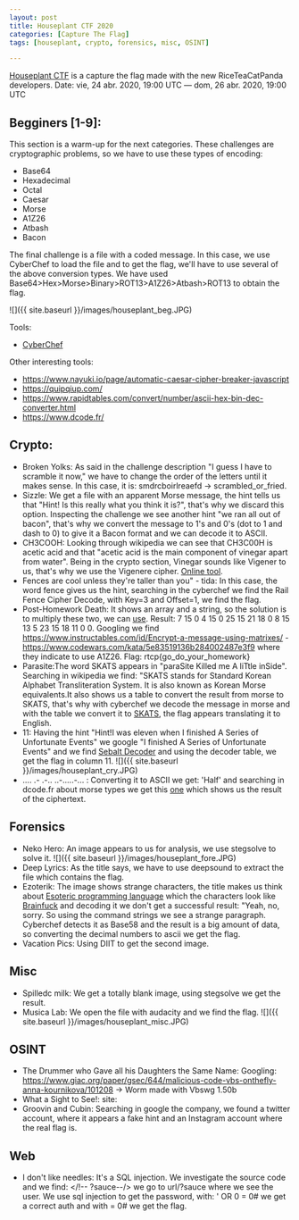 ```yaml
---
layout: post
title: Houseplant CTF 2020
categories: [Capture The Flag]
tags: [houseplant, crypto, forensics, misc, OSINT]

---
```


[Houseplant CTF](https://houseplant.riceteacatpanda.wtf/home) is a capture the flag made with the new RiceTeaCatPanda developers. Date: vie, 24 abr. 2020, 19:00 UTC — dom, 26 abr. 2020, 19:00 UTC

## Begginers [1-9]:

This section is a warm-up for the next categories.
These challenges are cryptographic problems, so we have to use these types of encoding:

- Base64
- Hexadecimal
- Octal
- Caesar
- Morse
- A1Z26
- Atbash
- Bacon

The final challenge is a file with a coded message. In this case, we use CyberChef to load the file and to get the flag, we'll have to use several of the above conversion types. 
We have used Base64>Hex>Morse>Binary>ROT13>A1Z26>Atbash>ROT13 to obtain the flag.

![]({{ site.baseurl }}/images/houseplant_beg.JPG)

Tools:
- [CyberChef](https://gchq.github.io/CyberChef/)

Other interesting tools:
- https://www.nayuki.io/page/automatic-caesar-cipher-breaker-javascript
- https://quipqiup.com/
- https://www.rapidtables.com/convert/number/ascii-hex-bin-dec-converter.html
- https://www.dcode.fr/

## Crypto:
- Broken Yolks: As said in the challenge description "I guess I have to scramble it now," we have to change the order of the letters until it makes sense. In this case, it is: smdrcboirlreaefd -> scrambled_or_fried.
- Sizzle: We get a file with an apparent Morse message, the hint tells us that "Hint! Is this really what you think it is?", that's why we discard this option. Inspecting the challenge we see another hint "we ran all out of bacon", that's why we convert the message to 1's and 0's (dot to 1 and dash to 0) to give it a Bacon format and we can decode it to ASCII.
- CH3COOH: Looking through wikipedia we can see that CH3C00H is acetic acid and that "acetic acid is the main component of vinegar apart from water". Being in the crypto section, Vinegar sounds like Vigener to us, that's why we use the Vigenere cipher. [Online tool](https://www.guballa.de/vigenere-solver).
- Fences are cool unless they're taller than you" - tida: In this case, the word fence gives us the hint, searching in the cyberchef we find the Rail Fence Cipher Decode, with Key=3 and Offset=1, we find the flag.
- Post-Homework Death: It shows an array and a string, so the solution is to multiply these two, we can [use](https://matrix.reshish.com/multiplication.php). Result: 7 15 0 4 15 0 25 15 21 18 0 8 15 13 5 23 15 18 11 0 0. Googling we find https://www.instructables.com/id/Encrypt-a-message-using-matrixes/ - https://www.codewars.com/kata/5e83519136b284002487e3f9 where they indicate to use A1Z26. Flag: rtcp{go_do_your_homework}
- Parasite:The word SKATS appears in "paraSite Killed me A liTtle inSide". Searching in wikipedia we find: "SKATS stands for Standard Korean Alphabet Transliteration System.  It is also known as Korean Morse equivalents.It also shows us a table to convert the result from morse to SKATS, that's why with cyberchef we decode the message in morse and with the table we convert it to [SKATS](https://www.branah.com/korean), the flag appears translating it to English.
- 11: Having the hint "Hint!I was eleven when I finished A Series of Unfortunate Events" we google "I finished A Series of Unfortunate Events" and we find [Sebalt Decoder](http://vfdcafe.tripod.com/sebald.html) and using the decoder table, we get the flag in column 11. ![]({{ site.baseurl }}/images/houseplant_cry.JPG)
- .... .- .-.. ..-.....-... : Converting it to ASCII we get: 'Half' and searching in dcode.fr about morse types we get this [one](https://www.dcode.fr/fractionated-morse) which shows us the result of the ciphertext.

## Forensics
- Neko Hero: An image appears to us for analysis, we use stegsolve to solve it. ![]({{ site.baseurl }}/images/houseplant_fore.JPG)
- Deep Lyrics: As the title says, we have to use deepsound to extract the file which contains the flag.
- Ezoterik: The image shows strange characters, the title makes us think about [Esoteric programming language](https://en.wikipedia.org/wiki/Esoteric_programming_language) which the characters look like [Brainfuck](https://copy.sh/brainfuck/) and decoding it we don't get a successful result: "Yeah, no, sorry. So using the command strings we see a strange paragraph. Cyberchef detects it as Base58 and the result is a big amount of data, so converting the decimal numbers to ascii we get the flag.
- Vacation Pics: Using DIIT to get the second image. 

## Misc
- Spilledc milk: We get a totally blank image, using stegsolve we get the result.
- Musica Lab: We open the file with audacity and we find the flag. ![]({{ site.baseurl }}/images/houseplant_misc.JPG)

## OSINT
- The Drummer who Gave all his Daughters the Same Name: Googling: https://www.giac.org/paper/gsec/644/malicious-code-vbs-onthefly-anna-kournikova/101208 -> Worm made with Vbswg 1.50b
- What a Sight to See!: site:
- Groovin and Cubin: Searching in google the company, we found a twitter account, where it appears a fake hint and an Instagram account where the real flag is.

## Web
- I don't like needles: It's a SQL injection. We investigate the source code and we find: </!-- ?sauce--/> we go to url/?sauce where we see the user. We use sql injection to get the password, with: ' OR 0 = 0# we get a correct auth and with = 0# we get the flag.

